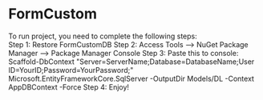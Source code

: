 # FormCustom
To run project, you need to complete the following steps:
<br>
Step 1: Restore FormCustomDB
Step 2: Access Tools --> NuGet Package Manager --> Package Manager Console
Step 3: Paste this to console:
      Scaffold-DbContext "Server=ServerName;Database=DatabaseName;User ID=YourID;Password=YourPassword;" Microsoft.EntityFrameworkCore.SqlServer -OutputDir Models/DL -Context AppDBContext -Force
Step 4: Enjoy!
